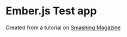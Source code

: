 # Ember.js Test app

Created from a tutorial on [Smashing Magazine](http://coding.smashingmagazine.com/2013/11/07/an-in-depth-introduction-to-ember-js/)